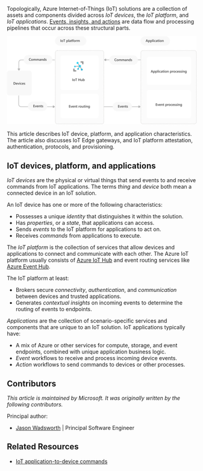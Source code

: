 Topologically, Azure Internet-of-Things (IoT) solutions are a collection of assets and components divided across *IoT devices*, the *IoT platform*, and *IoT applications*. [Events, insights, and actions](introduction-to-solutions.yml) are data flow and processing pipelines that occur across these structural parts.

![A diagram showing the relationship between devices, the IoT platform, and an application.](media/devices-platform-application.svg)

This article describes IoT device, platform, and application characteristics. The article also discusses IoT Edge gateways, and IoT platform attestation, authentication, protocols, and provisioning.

## IoT devices, platform, and applications

*IoT devices* are the physical or virtual things that send events to and receive commands from IoT applications. The terms *thing* and *device* both mean a connected device in an IoT solution.

An IoT device has one or more of the following characteristics:
- Possesses a unique *identity* that distinguishes it within the solution.
- Has *properties*, or a *state*, that applications can access.
- Sends *events* to the IoT platform for applications to act on.
- Receives *commands* from applications to execute.

The *IoT platform* is the collection of services that allow devices and applications to connect and communicate with each other. The Azure IoT platform usually consists of [Azure IoT Hub](/azure/iot-hub/about-iot-hub) and event routing services like [Azure Event Hub](/azure/iot-hub/iot-hub-compare-event-hubs).

The IoT platform at least:
- Brokers secure *connectivity*, *authentication*, and *communication* between devices and trusted applications.
- Generates *contextual insights* on incoming events to determine the routing of events to endpoints.

*Applications* are the collection of scenario-specific services and components that are unique to an IoT solution. IoT applications typically have:
- A mix of Azure or other services for compute, storage, and event endpoints, combined with unique application business logic.
- *Event* workflows to receive and process incoming device events.
- *Action* workflows to send commands to devices or other processes.

## Contributors

*This article is maintained by Microsoft. It was originally written by the following contributors.*

Principal author:

- [Jason Wadsworth](https://www.linkedin.com/in/jason-wadsworth-23549b158) | Principal Software Engineer

## Related Resources

- [IoT application-to-device commands](cloud-to-device.yml)
